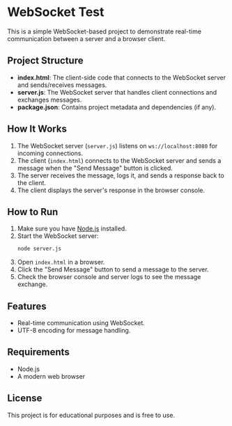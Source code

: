 # WebSocket Test

This is a simple WebSocket-based project to demonstrate real-time communication between a server and a browser client.

## Project Structure

- **index.html**: The client-side code that connects to the WebSocket server and sends/receives messages.
- **server.js**: The WebSocket server that handles client connections and exchanges messages.
- **package.json**: Contains project metadata and dependencies (if any).

## How It Works

1. The WebSocket server (`server.js`) listens on `ws://localhost:8080` for incoming connections.
2. The client (`index.html`) connects to the WebSocket server and sends a message when the "Send Message" button is clicked.
3. The server receives the message, logs it, and sends a response back to the client.
4. The client displays the server's response in the browser console.

## How to Run

1. Make sure you have [Node.js](https://nodejs.org/) installed.
2. Start the WebSocket server:
   ```bash
   node server.js
   ```
3. Open `index.html` in a browser.
4. Click the "Send Message" button to send a message to the server.
5. Check the browser console and server logs to see the message exchange.

## Features

- Real-time communication using WebSocket.
- UTF-8 encoding for message handling.

## Requirements

- Node.js
- A modern web browser

## License

This project is for educational purposes and is free to use.
